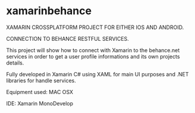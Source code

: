 # xamarinbehance
XAMARIN CROSSPLATFORM PROJECT FOR EITHER IOS AND ANDROID.

CONNECTION TO BEHANCE RESTFUL SERVICES.

This project will show how to connect with Xamarin to the behance.net services in order to get a user profile informations and its own projects details.

Fully developed in Xamarin C# using XAML for main UI purposes and .NET libraries for handle services.

Equipment used:
MAC OSX

IDE:
Xamarin MonoDevelop


